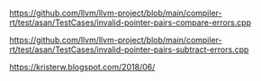 

https://github.com/llvm/llvm-project/blob/main/compiler-rt/test/asan/TestCases/invalid-pointer-pairs-compare-errors.cpp



https://github.com/llvm/llvm-project/blob/main/compiler-rt/test/asan/TestCases/invalid-pointer-pairs-subtract-errors.cpp


https://kristerw.blogspot.com/2018/06/
